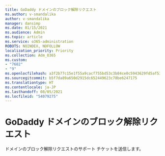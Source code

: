 ```yaml
---
title: GoDaddy ドメインのブロック解除リクエスト
ms.author: v-smandalika
author: v-smandalika
manager: dansimp
ms.date: 01/15/2021
ms.audience: Admin
ms.topic: article
ms.service: o365-administration
ROBOTS: NOINDEX, NOFOLLOW
localization_priority: Priority
ms.collection: Adm_O365
ms.custom:
- "7682"
- "9"
ms.openlocfilehash: a3f2b77c15e1f55a9cacf755bd53c3b84ce0c5943629fd5af53b675aa4c4bbaf
ms.sourcegitcommit: b5f7da89a650d2915dc652449623c78be6247175
ms.translationtype: HT
ms.contentlocale: ja-JP
ms.lasthandoff: 08/05/2021
ms.locfileid: "54079275"
---
```

# <a name="godaddy-domain-unblock-request"></a>GoDaddy ドメインのブロック解除リクエスト

ドメインのブロック解除リクエストのサポート チケットを送信します。